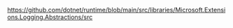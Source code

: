 https://github.com/dotnet/runtime/blob/main/src/libraries/Microsoft.Extensions.Logging.Abstractions/src
